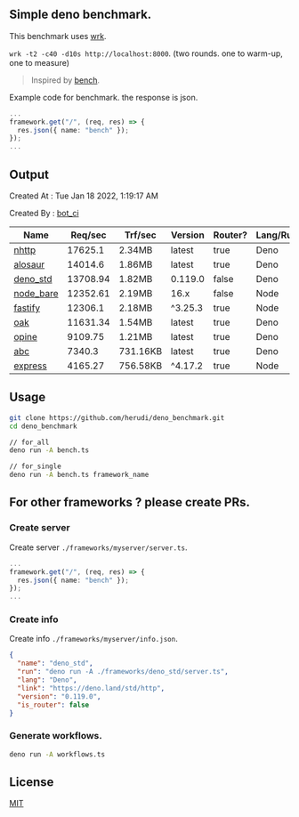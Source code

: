 ## Simple deno benchmark.
This benchmark uses [wrk](https://github.com/wg/wrk).

`wrk -t2 -c40 -d10s http://localhost:8000`. (two rounds. one to warm-up, one to measure)

> Inspired by [bench](https://github.com/denosaurs/bench).

Example code for benchmark. the response is json.
```ts
...
framework.get("/", (req, res) => {
  res.json({ name: "bench" });
});
...
```

## Output
Created At : Tue Jan 18 2022, 1:19:17 AM

Created By : [bot_ci](https://github.com/herudi/deno_benchmarks/commits?author=github-actions%5Bbot%5D)

|Name|Req/sec|Trf/sec|Version|Router?|Lang/Runtime|
|----|----|----|----|----|----|
|[nhttp](https://github.com/nhttp/nhttp)|17625.1|2.34MB|latest|true|Deno|
|[alosaur](https://github.com/alosaur/alosaur)|14014.6|1.86MB|latest|true|Deno|
|[deno_std](https://deno.land/std/http)|13708.94|1.82MB|0.119.0|false|Deno|
|[node_bare](https://nodejs.org)|12352.61|2.19MB|16.x|false|Node|
|[fastify](https://github.com/fastify/fastify)|12306.1|2.18MB|^3.25.3|true|Node|
|[oak](https://github.com/oakserver/oak)|11631.34|1.54MB|latest|true|Deno|
|[opine](https://github.com/cmorten/opine)|9109.75|1.21MB|latest|true|Deno|
|[abc](https://deno.land/x/abc)|7340.3|731.16KB|latest|true|Deno|
|[express](https://github.com/expressjs/express)|4165.27|756.58KB|^4.17.2|true|Node|


## Usage
```bash
git clone https://github.com/herudi/deno_benchmark.git
cd deno_benchmark

// for_all
deno run -A bench.ts

// for_single
deno run -A bench.ts framework_name
```
## For other frameworks ? please create PRs.
### Create server
Create server `./frameworks/myserver/server.ts`.
```ts
...
framework.get("/", (req, res) => {
  res.json({ name: "bench" });
});
...
```
### Create info
Create info `./frameworks/myserver/info.json`.
```json
{
  "name": "deno_std",
  "run": "deno run -A ./frameworks/deno_std/server.ts",
  "lang": "Deno",
  "link": "https://deno.land/std/http",
  "version": "0.119.0",
  "is_router": false
}
```
### Generate workflows.
```bash
deno run -A workflows.ts
```
## License

[MIT](LICENSE)

